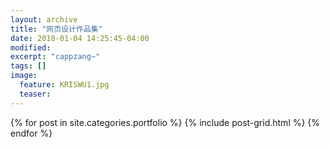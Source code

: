 ```yaml
---
layout: archive
title: "网页设计作品集"
date: 2018-01-04 14:25:45-04:00
modified:
excerpt: "cappzang~"
tags: []
image: 
  feature: KRISWU1.jpg
  teaser:
---
```



<div class="tiles">
{% for post in site.categories.portfolio %}
  {% include post-grid.html %}
{% endfor %}
</div><!-- /.tiles 把所有categories 有 portfolio 的列出来-->
